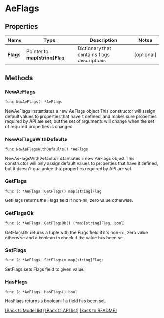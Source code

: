# AeFlags

## Properties

Name | Type | Description | Notes
------------ | ------------- | ------------- | -------------
**Flags** | Pointer to [**map[string]Flag**](Flag.md) | Dictionary that contains flags descriptions | [optional] 

## Methods

### NewAeFlags

`func NewAeFlags() *AeFlags`

NewAeFlags instantiates a new AeFlags object
This constructor will assign default values to properties that have it defined,
and makes sure properties required by API are set, but the set of arguments
will change when the set of required properties is changed

### NewAeFlagsWithDefaults

`func NewAeFlagsWithDefaults() *AeFlags`

NewAeFlagsWithDefaults instantiates a new AeFlags object
This constructor will only assign default values to properties that have it defined,
but it doesn't guarantee that properties required by API are set

### GetFlags

`func (o *AeFlags) GetFlags() map[string]Flag`

GetFlags returns the Flags field if non-nil, zero value otherwise.

### GetFlagsOk

`func (o *AeFlags) GetFlagsOk() (*map[string]Flag, bool)`

GetFlagsOk returns a tuple with the Flags field if it's non-nil, zero value otherwise
and a boolean to check if the value has been set.

### SetFlags

`func (o *AeFlags) SetFlags(v map[string]Flag)`

SetFlags sets Flags field to given value.

### HasFlags

`func (o *AeFlags) HasFlags() bool`

HasFlags returns a boolean if a field has been set.


[[Back to Model list]](../README.md#documentation-for-models) [[Back to API list]](../README.md#documentation-for-api-endpoints) [[Back to README]](../README.md)


